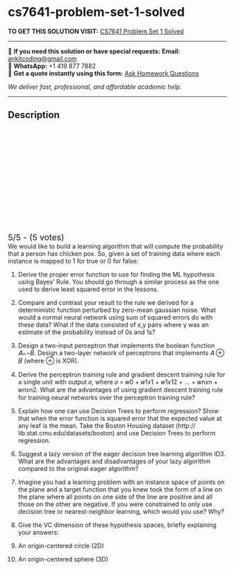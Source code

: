 # cs7641-problem-set-1-solved
**TO GET THIS SOLUTION VISIT:** [CS7641 Problem Set 1 Solved](https://www.ankitcodinghub.com/product/cs7641-problem-set-1-solved/)


---

📩 **If you need this solution or have special requests:** **Email:** ankitcoding@gmail.com  
📱 **WhatsApp:** +1 419 877 7882  
📄 **Get a quote instantly using this form:** [Ask Homework Questions](https://www.ankitcodinghub.com/services/ask-homework-questions/)

*We deliver fast, professional, and affordable academic help.*

---

<h2>Description</h2>



<div class="kk-star-ratings kksr-auto kksr-align-center kksr-valign-top" data-payload="{&quot;align&quot;:&quot;center&quot;,&quot;id&quot;:&quot;123851&quot;,&quot;slug&quot;:&quot;default&quot;,&quot;valign&quot;:&quot;top&quot;,&quot;ignore&quot;:&quot;&quot;,&quot;reference&quot;:&quot;auto&quot;,&quot;class&quot;:&quot;&quot;,&quot;count&quot;:&quot;5&quot;,&quot;legendonly&quot;:&quot;&quot;,&quot;readonly&quot;:&quot;&quot;,&quot;score&quot;:&quot;5&quot;,&quot;starsonly&quot;:&quot;&quot;,&quot;best&quot;:&quot;5&quot;,&quot;gap&quot;:&quot;4&quot;,&quot;greet&quot;:&quot;Rate this product&quot;,&quot;legend&quot;:&quot;5\/5 - (5 votes)&quot;,&quot;size&quot;:&quot;24&quot;,&quot;title&quot;:&quot;CS7641 Problem Set 1 Solved&quot;,&quot;width&quot;:&quot;138&quot;,&quot;_legend&quot;:&quot;{score}\/{best} - ({count} {votes})&quot;,&quot;font_factor&quot;:&quot;1.25&quot;}">

<div class="kksr-stars">

<div class="kksr-stars-inactive">
            <div class="kksr-star" data-star="1" style="padding-right: 4px">


<div class="kksr-icon" style="width: 24px; height: 24px;"></div>
        </div>
            <div class="kksr-star" data-star="2" style="padding-right: 4px">


<div class="kksr-icon" style="width: 24px; height: 24px;"></div>
        </div>
            <div class="kksr-star" data-star="3" style="padding-right: 4px">


<div class="kksr-icon" style="width: 24px; height: 24px;"></div>
        </div>
            <div class="kksr-star" data-star="4" style="padding-right: 4px">


<div class="kksr-icon" style="width: 24px; height: 24px;"></div>
        </div>
            <div class="kksr-star" data-star="5" style="padding-right: 4px">


<div class="kksr-icon" style="width: 24px; height: 24px;"></div>
        </div>
    </div>

<div class="kksr-stars-active" style="width: 138px;">
            <div class="kksr-star" style="padding-right: 4px">


<div class="kksr-icon" style="width: 24px; height: 24px;"></div>
        </div>
            <div class="kksr-star" style="padding-right: 4px">


<div class="kksr-icon" style="width: 24px; height: 24px;"></div>
        </div>
            <div class="kksr-star" style="padding-right: 4px">


<div class="kksr-icon" style="width: 24px; height: 24px;"></div>
        </div>
            <div class="kksr-star" style="padding-right: 4px">


<div class="kksr-icon" style="width: 24px; height: 24px;"></div>
        </div>
            <div class="kksr-star" style="padding-right: 4px">


<div class="kksr-icon" style="width: 24px; height: 24px;"></div>
        </div>
    </div>
</div>


<div class="kksr-legend" style="font-size: 19.2px;">
            5/5 - (5 votes)    </div>
    </div>
We would like to build a learning algorithm that will compute the probability that a person has chicken pox. So, given a set of training data where each instance is mapped to 1 for true or 0 for false:

1. Derive the proper error function to use for finding the ML hypothesis using Bayes’ Rule. You should go through a similar process as the one used to derive least squared error in the lessons.

2. Compare and contrast your result to the rule we derived for a deterministic function perturbed by zero-mean gaussian noise. What would a normal neural network using sum of squared errors do with these data? What if the data consisted of x,y pairs where y was an estimate of the probability instead of 0s and 1s?

2. Design a two-input perceptron that implements the boolean function 𝐴∧¬𝐵. Design a two-layer network of perceptrons that implements 𝐴 ⊕ 𝐵 (where ⊕ is XOR).

3. Derive the perceptron training rule and gradient descent training rule for a single unit with output 𝑜, where 𝑜 = 𝑤0 + 𝑤1𝑥1 + 𝑤1𝑥12 + … + 𝑤n𝑥n + 𝑤𝑛𝑥n2. What are the advantages of using gradient descent training rule for training neural networks over the perceptron training rule?

4. Explain how one can use Decision Trees to perform regression? Show that when the error function is squared error that the expected value at any leaf is the mean. Take the Boston Housing dataset (http:// lib.stat.cmu.edu/datasets/boston) and use Decision Trees to perform regression.

5. Suggest a lazy version of the eager decision tree learning algorithm ID3. What are the advantages and disadvantages of your lazy algorithm compared to the original eager algorithm?

6. Imagine you had a learning problem with an instance space of points on the plane and a target function that you knew took the form of a line on the plane where all points on one side of the line are positive and all those on the other are negative. If you were constrained to only use decision tree or nearest-neighbor learning, which would you use? Why?

7. Give the VC dimension of these hypothesis spaces, briefly explaining your answers:

1. An origin-centered circle (2D)

2. An origin-centered sphere (3D)
